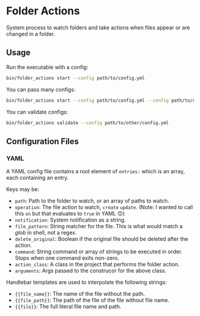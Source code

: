 # Folder Actions

System process to watch folders and take actions when files appear or are changed in a folder.

## Usage

Run the executable with a config:

```bash
bin/folder_actions start --config path/to/config.yml
```

You can pass many configs:
```bash
bin/folder_actions start --config path/to/config.yml --config path/to/other/config.yml
```

You can validate configs:
```bash
bin/folder_actions validate --config path/to/other/config.yml
```


## Configuration Files

### YAML

A YAML config file contains a root element of `entries:` which is an array, each containing an entry.

Keys may be:

* `path`: Path to the folder to watch, or an array of paths to watch.
* `operation`: The file action to watch, `create` `update`. (Note: I wanted to call this `on` but that evaluates to `true` in YAML 🙃)
* `notification`: System notification as a string.
* `file_pattern`: String matcher for the file. This is what would match a _glob_ in shell, not a regex.
* `delete_original`: Boolean if the original file should be deleted after the action.
* `command`: String command or array of strings to be executed in order. Stops when one command exits non-zero.
* `action_class`: A class in the project that performs the folder action.
* `arguments`: Args passed to the construcor for the above class.


Handlebar templates are used to interpolate the following strings:

* `{{file_name}}`: The name of the file without the path.
* `{{file_path}}`: The path of the file of the file without file name.
* `{{file}}`: The full literal file name and path.

